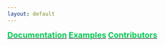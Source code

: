 ```yaml
---
layout: default
---
```


 [<font color="#00C853" size="4"><b>Documentation</b></font>](./documentation.html)        [<font color="#00C853" size="4"><b>Examples</b></font>](./examples.html)        [<font color="#00C853" size="4"><b>Contributors</b></font>](./contributors.html)  

